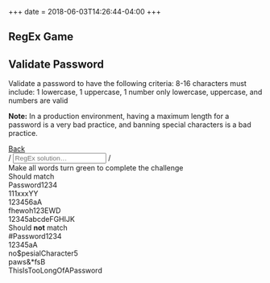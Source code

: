 +++
date = 2018-06-03T14:26:44-04:00
+++

<div class="content-wrapper">
<section class="page-header">
<h1 class="page-title">RegEx Game</h1>
<div class="page-discription">
  <h2 class="page-discription__title">Validate Password</h2>
  <p class="page-discription__details">Validate a password to have the following criteria: 8-16 characters must include: 1 lowercase, 1 uppercase, 1 number only lowercase, uppercase, and numbers are valid</p>
  <p class="page-discription__details"><strong>Note:</strong> In a production environment, having a maximum length for a password is a very bad practice, and banning special characters is a bad practice.</p>
</div>
<a href="..">
  <div class="button button--back">Back
  </div>
</a>

</section>
<section class="regex-input">
<span class="regex-input__boarder">/</span>
<input class="regex-solution" type="text" placeholder="RegEx solution…"> 
<span class="regex-input__boarder">/</span>
  
<div class="result-msg">Make all words turn green to complete the challenge</div>
<section class="desired-output">
<div class="should-match desired-output__title">
  Should match
  <div class="should-match-string">Password1234</div>
  <div class="should-match-string">111xxxYY</div>
  <div class="should-match-string">123456aA</div>
  <div class="should-match-string">fhewoh123EWD</div>
  <div class="should-match-string">12345abcdeFGHIJK</div>
</div>

<div class="should-not-match desired-output__title">Should <strong>not</strong> match
  <div class="should-not-match-string">#Password1234</div>
  <div class="should-not-match-string">12345aA</div>
  <div class="should-not-match-string">no$pesialCharacter5</div>
  <div class="should-not-match-string">paws&amp;*fsB</div>
  <div class="should-not-match-string">ThisIsTooLongOfAPassword</div>
</div>
</section>
</section></div>
